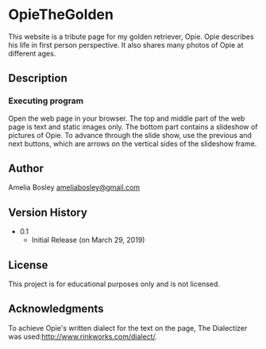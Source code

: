 # OpieTheGolden

This website is a tribute page for my golden retriever, Opie. Opie describes his life in first person perspective. It also
shares many photos of Opie at different ages.
## Description



### Executing program

Open the web page in your browser. The top and middle part of the web page is text and static images only. The bottom part
contains a slideshow of pictures of Opie. To advance through the slide show, use the previous and next buttons, which are
arrows on the vertical sides of the slideshow frame.

## Author

Amelia Bosley
ameliabosley@gmail.com



## Version History
* 0.1
    * Initial Release (on March 29, 2019)

## License

This project is for educational purposes only and is not licensed. 

## Acknowledgments

To achieve Opie's written dialect for the text on the page, The Dialectizer was used:http://www.rinkworks.com/dialect/.
